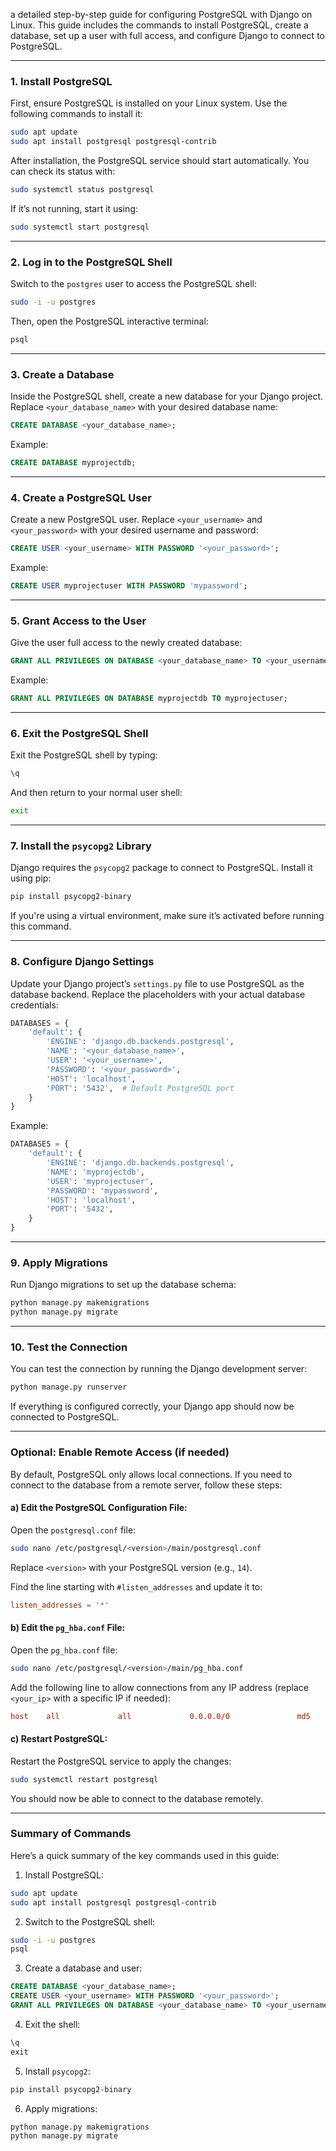 a detailed step-by-step guide for configuring PostgreSQL with Django on Linux.
This guide includes the commands to install PostgreSQL, create a database, set up a user with full access, and configure Django to connect to PostgreSQL.

---

### **1. Install PostgreSQL**
First, ensure PostgreSQL is installed on your Linux system. Use the following commands to install it:

```bash
sudo apt update
sudo apt install postgresql postgresql-contrib
```

After installation, the PostgreSQL service should start automatically. You can check its status with:

```bash
sudo systemctl status postgresql
```

If it’s not running, start it using:

```bash
sudo systemctl start postgresql
```

---

### **2. Log in to the PostgreSQL Shell**
Switch to the `postgres` user to access the PostgreSQL shell:

```bash
sudo -i -u postgres
```

Then, open the PostgreSQL interactive terminal:

```bash
psql
```

---

### **3. Create a Database**
Inside the PostgreSQL shell, create a new database for your Django project. Replace `<your_database_name>` with your desired database name:

```sql
CREATE DATABASE <your_database_name>;
```

Example:

```sql
CREATE DATABASE myprojectdb;
```

---

### **4. Create a PostgreSQL User**
Create a new PostgreSQL user. Replace `<your_username>` and `<your_password>` with your desired username and password:

```sql
CREATE USER <your_username> WITH PASSWORD '<your_password>';
```

Example:

```sql
CREATE USER myprojectuser WITH PASSWORD 'mypassword';
```

---

### **5. Grant Access to the User**
Give the user full access to the newly created database:

```sql
GRANT ALL PRIVILEGES ON DATABASE <your_database_name> TO <your_username>;
```

Example:

```sql
GRANT ALL PRIVILEGES ON DATABASE myprojectdb TO myprojectuser;
```

---

### **6. Exit the PostgreSQL Shell**
Exit the PostgreSQL shell by typing:

```sql
\q
```

And then return to your normal user shell:

```bash
exit
```

---

### **7. Install the `psycopg2` Library**
Django requires the `psycopg2` package to connect to PostgreSQL. Install it using pip:

```bash
pip install psycopg2-binary
```

If you're using a virtual environment, make sure it’s activated before running this command.

---

### **8. Configure Django Settings**
Update your Django project’s `settings.py` file to use PostgreSQL as the database backend. Replace the placeholders with your actual database credentials:

```python
DATABASES = {
    'default': {
        'ENGINE': 'django.db.backends.postgresql',
        'NAME': '<your_database_name>',
        'USER': '<your_username>',
        'PASSWORD': '<your_password>',
        'HOST': 'localhost',
        'PORT': '5432',  # Default PostgreSQL port
    }
}
```

Example:

```python
DATABASES = {
    'default': {
        'ENGINE': 'django.db.backends.postgresql',
        'NAME': 'myprojectdb',
        'USER': 'myprojectuser',
        'PASSWORD': 'mypassword',
        'HOST': 'localhost',
        'PORT': '5432',
    }
}
```

---

### **9. Apply Migrations**
Run Django migrations to set up the database schema:

```bash
python manage.py makemigrations
python manage.py migrate
```

---

### **10. Test the Connection**
You can test the connection by running the Django development server:

```bash
python manage.py runserver
```

If everything is configured correctly, your Django app should now be connected to PostgreSQL.

---

### **Optional: Enable Remote Access (if needed)**
By default, PostgreSQL only allows local connections. If you need to connect to the database from a remote server, follow these steps:

#### a) Edit the PostgreSQL Configuration File:
Open the `postgresql.conf` file:

```bash
sudo nano /etc/postgresql/<version>/main/postgresql.conf
```

Replace `<version>` with your PostgreSQL version (e.g., `14`).

Find the line starting with `#listen_addresses` and update it to:

```conf
listen_addresses = '*'
```

#### b) Edit the `pg_hba.conf` File:
Open the `pg_hba.conf` file:

```bash
sudo nano /etc/postgresql/<version>/main/pg_hba.conf
```

Add the following line to allow connections from any IP address (replace `<your_ip>` with a specific IP if needed):

```conf
host    all             all             0.0.0.0/0               md5
```

#### c) Restart PostgreSQL:
Restart the PostgreSQL service to apply the changes:

```bash
sudo systemctl restart postgresql
```

You should now be able to connect to the database remotely.

---

### **Summary of Commands**
Here’s a quick summary of the key commands used in this guide:

1. Install PostgreSQL:
```bash
sudo apt update
sudo apt install postgresql postgresql-contrib
```

2. Switch to the PostgreSQL shell:
```bash
sudo -i -u postgres
psql
```

3. Create a database and user:
```sql
CREATE DATABASE <your_database_name>;
CREATE USER <your_username> WITH PASSWORD '<your_password>';
GRANT ALL PRIVILEGES ON DATABASE <your_database_name> TO <your_username>;
```

4. Exit the shell:
```sql
\q
exit
```

5. Install `psycopg2`:
```bash
pip install psycopg2-binary
```

6. Apply migrations:
```bash
python manage.py makemigrations
python manage.py migrate
```

